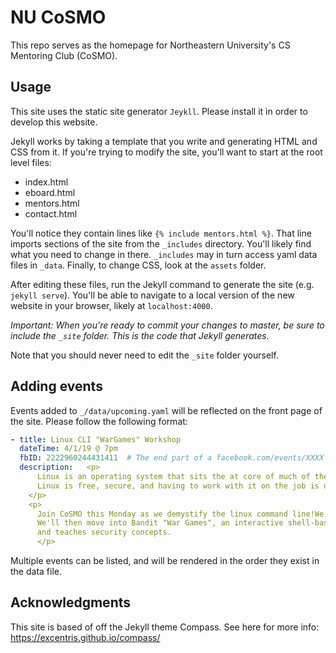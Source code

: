 # NU CoSMO

This repo serves as the homepage for Northeastern University's CS Mentoring Club (CoSMO).

## Usage

This site uses the static site generator `Jeykll`. Please install it in order to develop this website.

Jekyll works by taking a template that you write and generating HTML and CSS from it. If you're trying to modify the site,
you'll want to start at the root level files:
  - index.html
  - eboard.html
  - mentors.html
  - contact.html

You'll notice they contain lines like `{% include mentors.html %}`. That line imports sections of the site from the `_includes` directory.
You'll likely find what you need to change in there. `_includes` may in turn access yaml data files in `_data`. Finally, to change CSS,
look at the `assets` folder.

After editing these files, run the Jekyll command to generate the site (e.g. `jekyll serve`). You'll be able to navigate to a local version
of the new website in your browser, likely at `localhost:4000`.

*Important: When you're ready to commit your changes to master, be sure to include the `_site` folder. This is the code that Jekyll generates.*

 Note that you should never need to edit the `_site` folder yourself.

## Adding events

Events added to `_/data/upcoming.yaml` will be reflected on the front page of the site. Please follow the following format:

```yaml
- title: Linux CLI "WarGames" Workshop
  dateTime: 4/1/19 @ 7pm
  fbID: 2222960244431411  # The end part of a facebook.com/events/XXXX URL
  description:   <p>
      Linux is an operating system that sits the at core of much of the technology we interact with daily.
      Linux is free, secure, and having to work with it on the job is unavoidable.
    </p>
    <p>
      Join CoSMO this Monday as we demystify the linux command line!We'll start the workshop by reviewing some common and good-to-know linux commands.
      We'll then move into Bandit "War Games", an interactive shell-based game that reinforces basic commands
      and teaches security concepts.
      </p>
```

Multiple events can be listed, and will be rendered in the order they exist in the data file.

## Acknowledgments
This site is based of off the Jekyll theme Compass. See here for more info: https://excentris.github.io/compass/
